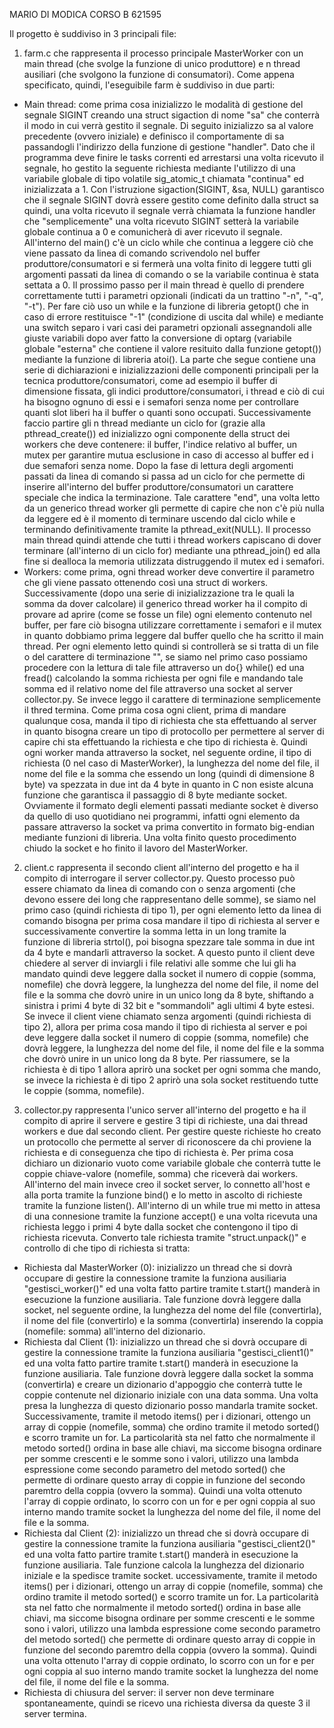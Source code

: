 MARIO DI MODICA CORSO B 621595

Il progetto è suddiviso in 3 principali file:

1) farm.c che rappresenta il processo principale MasterWorker con un main thread (che svolge la funzione di unico produttore) e n thread ausiliari (che svolgono la funzione di consumatori). Come appena specificato, quindi, l'eseguibile farm è suddiviso in due parti:
- Main thread: come prima cosa inizializzo le modalità di gestione del segnale SIGINT creando una struct sigaction di nome "sa" che conterrà il modo in cui verrà gestito il segnale. Di seguito inizializzo sa al valore precedente (ovvero iniziale) e definisco il comportamente di sa passandogli l'indirizzo della funzione di gestione "handler". Dato che il programma deve finire le tasks correnti ed arrestarsi una volta ricevuto il segnale, ho gestito la seguente richiesta mediante l'utilizzo di una variabile globale di tipo volatile sig_atomic_t chiamata "continua" ed inizializzata a 1. Con l'istruzione sigaction(SIGINT, &sa, NULL) garantisco che il segnale SIGINT dovrà essere gestito come definito dalla struct sa quindi, una volta ricevuto il segnale verrà chiamata la funzione handler che "semplicemente" una volta ricevuto SIGINT setterà la variabile globale continua a 0 e comunicherà di aver ricevuto il segnale. All'interno del main() c'è un ciclo while che continua a leggere ciò che viene passato da linea di comando scrivendolo nel buffer produttore/consumatori e si fermerà una volta finito di leggere tutti gli argomenti passati da linea di comando o se la variabile continua è stata settata a 0. 
Il prossimo passo per il main thread è quello di prendere correttamente tutti i parametri opzionali (indicati da un trattino "-n", "-q", "-t"). Per fare ciò uso un while e la funzione di libreria getopt() che in caso di errore restituisce "-1" (condizione di uscita dal while) e mediante una switch separo i vari casi dei parametri opzionali assegnandoli alle giuste variabili dopo aver fatto la conversione di optarg (variabile globale "esterna" che contiene il valore resituito dalla funzione getopt()) mediante la funzione di libreria atoi().
La parte che segue contiene una serie di dichiarazioni e inizializzazioni delle componenti principali per la tecnica produttore/consumatori, come ad esempio il buffer di dimensione fissata, gli indici produttore/consumatori, i thread e ciò di cui ha bisogno ognuno di essi e i semafori senza nome per controllare quanti slot liberi ha il buffer o quanti sono occupati.
Successivamente faccio partire gli n thread mediante un ciclo for (grazie alla pthread_create()) ed inizializzo ogni componente della struct dei workers che deve contenere: il buffer, l'indice relativo al buffer, un mutex per garantire mutua esclusione in caso di accesso al buffer ed i due semafori senza nome.
Dopo la fase di lettura degli argomenti passati da linea di comando si passa ad un ciclo for che permette di inserire all'interno del buffer produttore/consumatori un carattere speciale che indica la terminazione. Tale carattere "end", una volta letto da un generico thread worker gli permette di capire che non c'è più nulla da leggere ed è il momento di terminare uscendo dal ciclo while e terminando definitivamente tramite la pthread_exit(NULL). 
Il processo main thread quindi attende che tutti i thread workers capiscano di dover terminare (all'interno di un ciclo for) mediante una pthread_join() ed alla fine si dealloca la memoria utilizzata distruggendo il mutex ed i semafori.
- Workers: come prima, ogni thread worker deve convertire il parametro che gli viene passato ottenendo così una struct di workers. Successivamente (dopo una serie di inizializzazione tra le quali la somma da dover calcolare) il generico thread worker ha il compito di provare ad aprire (come se fosse un file) ogni elemento contenuto nel buffer, per fare ciò bisogna utilizzare correttamente i semafori e il mutex in quanto dobbiamo prima leggere dal buffer quello che ha scritto il main thread. Per ogni elemento letto quindi si controllerà se si tratta di un file o del carattere di terminazione "<end>", se siamo nel primo caso possiamo procedere con la lettura di tale file attraverso un do{} while() ed una fread() calcolando la somma richiesta per ogni file e mandando tale somma ed il relativo nome del file attraverso una socket al server collector.py.
Se invece leggo il carattere di terminazione semplicemente il thred termina.
Come prima cosa ogni client, prima di mandare qualunque cosa, manda il tipo di richiesta che sta effettuando al server in quanto bisogna creare un tipo di protocollo per permettere al server di capire chi sta effettuando la richiesta e che tipo di richiesta è. Quindi ogni worker manda attraverso la socket, nel seguente ordine, il tipo di richiesta (0 nel caso di MasterWorker), la lunghezza del nome del file, il nome del file e la somma che essendo un long (quindi di dimensione 8 byte) va spezzata in due int da 4 byte in quanto in C non esiste alcuna funzione che garantisca il passaggio di 8 byte mediante socket. Ovviamente il formato degli elementi passati mediante socket è diverso da quello di uso quotidiano nei programmi, infatti ogni elemento da passare attraverso la socket va prima convertito in formato big-endian mediante funzioni di libreria.
Una volta finito questo procedimento chiudo la socket e ho finito il lavoro del MasterWorker.

2) client.c rappresenta il secondo client all'interno del progetto e ha il compito di interrogare il server collector.py. Questo processo può essere chiamato da linea di comando con o senza argomenti (che devono essere dei long che rappresentano delle somme), se siamo nel primo caso (quindi richiesta di tipo 1), per ogni elemento letto da linea di comando bisogna per prima cosa mandare il tipo di richiesta al server e successivamente convertire la somma letta in un long tramite la funzione di libreria strtol(), poi bisogna spezzare tale somma in due int da 4 byte e mandarli attraverso la socket. A questo punto il client deve chiedere al server di inviargli i file relativi alle somme che lui gli ha mandato quindi deve leggere dalla socket il numero di coppie (somma, nomefile) che dovrà leggere, la lunghezza del nome del file, il nome del file e la somma che dovrò unire in un unico long da 8 byte, shiftando a sinistra i primi 4 byte di 32 bit e "sommandoli" agli ultimi 4 byte estesi.
Se invece il client viene chiamato senza argomenti (quindi richiesta di tipo 2), allora per prima cosa mando il tipo di richiesta al server e poi deve leggere dalla socket il numero di coppie (somma, nomefile) che dovrà leggere, la lunghezza del nome del file, il nome del file e la somma che dovrò unire in un unico long da 8 byte. Per riassumere, se la richiesta è di tipo 1 allora aprirò una socket per ogni somma che mando, se invece la richiesta è di tipo 2 aprirò una sola socket restituendo tutte le coppie (somma, nomefile).

3) collector.py rappresenta l'unico server all'interno del progetto e ha il compito di aprire il servere e gestire 3 tipi di richieste, una dai thread workers e due dal secondo client. Per gestire queste richieste ho creato un protocollo che permette al server di riconoscere da chi proviene la richiesta e di conseguenza che tipo di richiesta è.
Per prima cosa dichiaro un dizionario vuoto come variabile globale che conterrà tutte le coppie chiave-valore (nomefile, somma) che riceverà dai workers. All'interno del main invece creo il socket server, lo connetto all'host e alla porta tramite la funzione bind() e lo metto in ascolto di richieste tramite la funzione listen(). All'interno di un while true mi metto in attesa di una connesione tramite la funzione accept() e una volta ricevuta una richiesta leggo i primi 4 byte dalla socket che contengono il tipo di richiesta ricevuta. Converto tale richiesta tramite "struct.unpack()" e controllo di che tipo di richiesta si tratta:
- Richiesta dal MasterWorker (0): inizializzo un thread che si dovrà occupare di gestire la connessione tramite la funziona ausiliaria "gestisci_worker()" ed una volta fatto partire tramite t.start() manderà in esecuzione la funzione ausiliaria. Tale funzione dovrà leggere dalla socket, nel seguente ordine, la lunghezza del nome del file (convertirla), il nome del file (convertirlo) e la somma (convertirla) inserendo la coppia (nomefile: somma) all'interno del dizionario.
- Richiesta dal Client (1): inizializzo un thread che si dovrà occupare di gestire la connessione tramite la funziona ausiliaria "gestisci_client1()" ed una volta fatto partire tramite t.start() manderà in esecuzione la funzione ausiliaria. Tale funzione dovrà leggere dalla socket la somma (convertirla) e creare un dizionario d'appoggio che conterrà tutte le coppie contenute nel dizionario iniziale con una data somma. Una volta presa la lunghezza di questo dizionario posso mandarla tramite socket. Successivamente, tramite il metodo items() per i dizionari, ottengo un array di coppie (nomefile, somma) che ordino tramite il metodo sorted() e scorro tramite un for. La particolarità sta nel fatto che normalmente il metodo sorted() ordina in base alle chiavi, ma siccome bisogna ordinare per somme crescenti e le somme sono i valori, utilizzo una lambda espressione come secondo parametro del metodo sorted() che permette di ordinare questo array di coppie in funzione del secondo paremtro della coppia (ovvero la somma). Quindi una volta ottenuto l'array di coppie ordinato, lo scorro con un for e per ogni coppia al suo interno mando tramite socket la lunghezza del nome del file, il nome del file e la somma.
- Richiesta dal Client (2): inizializzo un thread che si dovrà occupare di gestire la connessione tramite la funziona ausiliaria "gestisci_client2()" ed una volta fatto partire tramite t.start() manderà in esecuzione la funzione ausiliaria. Tale funzione calcola la lunghezza del dizionario iniziale e la spedisce tramite socket. uccessivamente, tramite il metodo items() per i dizionari, ottengo un array di coppie (nomefile, somma) che ordino tramite il metodo sorted() e scorro tramite un for. La particolarità sta nel fatto che normalmente il metodo sorted() ordina in base alle chiavi, ma siccome bisogna ordinare per somme crescenti e le somme sono i valori, utilizzo una lambda espressione come secondo parametro del metodo sorted() che permette di ordinare questo array di coppie in funzione del secondo paremtro della coppia (ovvero la somma). Quindi una volta ottenuto l'array di coppie ordinato, lo scorro con un for e per ogni coppia al suo interno mando tramite socket la lunghezza del nome del file, il nome del file e la somma.
- Richiesta di chiusura del server: il server non deve terminare spontaneamente, quindi se ricevo una richiesta diversa da queste 3 il server termina.
